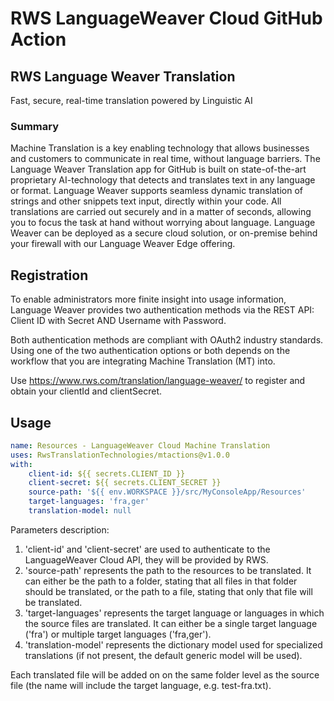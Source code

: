 # RWS LanguageWeaver Cloud GitHub Action

## RWS Language Weaver Translation 

Fast, secure, real-time translation powered by Linguistic AI

### Summary
Machine Translation is a key enabling technology that allows businesses and customers to communicate in real time, without language barriers. The Language Weaver Translation app for GitHub is built on state-of-the-art proprietary AI-technology that detects and translates text in any language or format. Language Weaver supports seamless dynamic translation of strings and other snippets text input, directly within your code. All translations are carried out securely and in a matter of seconds, allowing you to focus the task at hand without worrying about language.
Language Weaver can be deployed as a secure cloud solution, or on-premise behind your firewall with our Language Weaver Edge offering.

## Registration

To enable administrators more finite insight into usage information, Language Weaver provides two authentication methods via the REST API: Client ID with Secret AND Username with Password.

Both authentication methods are compliant with OAuth2 industry standards. Using one of the two authentication options or both depends on the workflow that you are integrating Machine Translation (MT) into.

Use https://www.rws.com/translation/language-weaver/ to register and obtain your clientId and clientSecret.

## Usage

```yaml
name: Resources - LanguageWeaver Cloud Machine Translation
uses: RwsTranslationTechnologies/mtactions@v1.0.0
with:
    client-id: ${{ secrets.CLIENT_ID }}
    client-secret: ${{ secrets.CLIENT_SECRET }}
    source-path: '${{ env.WORKSPACE }}/src/MyConsoleApp/Resources'
    target-languages: 'fra,ger'
    translation-model: null
```
Parameters description:

1. 'client-id' and 'client-secret' are used to authenticate to the LanguageWeaver Cloud API, they will be provided by RWS.
2. 'source-path' represents the path to the resources to be translated. It can either be the path to a folder, stating that all files in that folder should be translated, or the path to a file, stating that only that file will be translated.
3. 'target-languages' represents the target language or languages in which the source files are translated. It can either be a single target language ('fra') or multiple target languages ('fra,ger').
4. 'translation-model' represents the dictionary model used for specialized translations (if not present, the default generic model will be used).

Each translated file will be added on on the same folder level as the source file (the name will include the target language, e.g. test-fra.txt).
